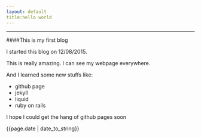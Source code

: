 ```yaml
---
layout: default
title:hello world
---
```


-----

####This is my first blog


I started this blog on 12/08/2015.

This is really amazing. I can see my webpage everywhere.

And I learned some new stuffs like: 

- github page
- jekyll
- liquid
- ruby on rails

I hope I could get the hang of github pages soon
<p>{{page.date | date_to_string}}</p>

